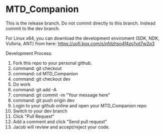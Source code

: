 MTD_Companion
=============

This is the release branch. Do not commit directly to this branch. Instead commit to the dev branch.

For Linux x64, you can download the development enviroment (SDK, NDK, Vuforia, ANT) from here:
https://uofi.box.com/s/nfdzhso4f4zo1vd7w2q3

Development Process:
1. Fork this repo to your personal github.
2. command: git checkout <url>
3. command: cd MTD_Companion
4. command: git checkout dev
5. Do work
6. command: git add -A
7. command: git commit -m "Your message here"
8. command: git push origin dev
9. Login to your github online and open your MTD_Companion repo
10. Switch to your dev branch
11. Click "Pull Request"
12. Add a comment and click "Send pull request"
13. Jacob will review and accept/reject your code.
